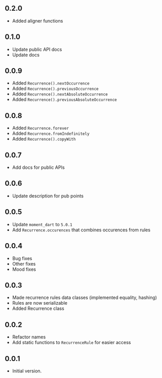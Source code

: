 ## 0.2.0

- Added aligner functions

## 0.1.0

- Update public API docs
- Update docs

## 0.0.9

- Added `Recurrence().nextOccurrence`
- Added `Recurrence().previousOccurrence`
- Added `Recurrence().nextAbsoluteOccurrence`
- Added `Recurrence().previousAbsoluteOccurrence`

## 0.0.8

- Added `Recurrence.forever`
- Added `Recurrence.fromIndefinitely`
- Added `Recurrence().copyWith`

## 0.0.7

- Add docs for public APIs

## 0.0.6

- Update description for pub points

## 0.0.5

- Update `moment_dart` to `5.0.1`
- Add `Recurrence.occurences` that combines occurences from rules

## 0.0.4

- Bug fixes
- Other fixes
- Mood fixes

## 0.0.3

- Made recurrence rules data classes (implemented equality, hashing)
- Rules are now serializable
- Added Recurrence class

## 0.0.2

- Refactor names
- Add static functions to `RecurrenceRule` for easier access

## 0.0.1

- Initial version.
